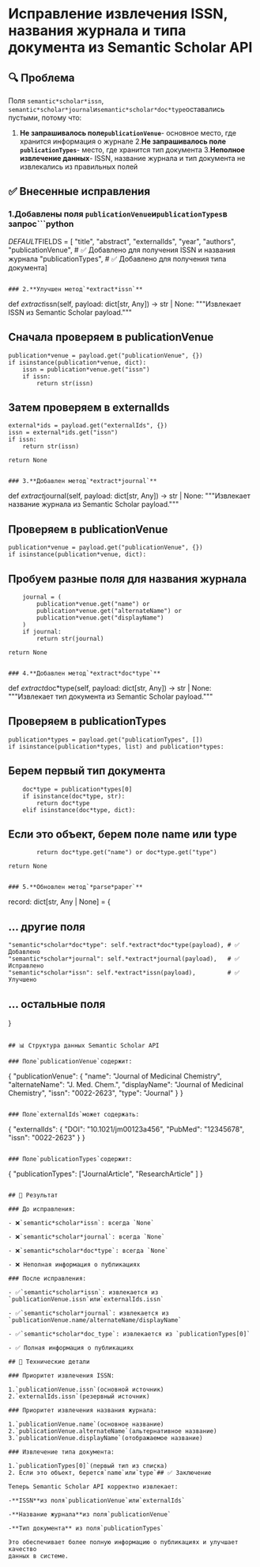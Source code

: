 # Исправление извлечения ISSN, названия журнала и типа документа из Semantic Scholar API

## 🔍 Проблема

Поля `semantic*scholar*issn`, `semantic*scholar*journal`и`semantic*scholar*doc*type`оставались
пустыми, потому что:

1. **Не запрашивалось поле`publicationVenue`**- основное место, где хранится
информация о журнале
2.**Не запрашивалось поле `publicationTypes`**- место, где хранится тип
документа
3.**Неполное извлечение данных**- ISSN, название журнала и тип документа не
извлекались из правильных полей

## ✅ Внесенные исправления

### 1.**Добавлены поля `publicationVenue`и`publicationTypes`в запрос**```python

*DEFAULT*FIELDS = [    "title",
    "abstract",
    "externalIds",
    "year",
    "authors",
    "publicationVenue",  # ✅ Добавлено для получения ISSN и названия журнала
    "publicationTypes",  # ✅ Добавлено для получения типа документа]

```

### 2.**Улучшен метод`*extract*issn`**

```

def *extract*issn(self, payload: dict[str, Any]) -> str | None:
    """Извлекает ISSN из Semantic Scholar payload."""

## Сначала проверяем в publicationVenue

```
publication*venue = payload.get("publicationVenue", {})
if isinstance(publication*venue, dict):
    issn = publication*venue.get("issn")
    if issn:
        return str(issn)
```

## Затем проверяем в externalIds

```
external*ids = payload.get("externalIds", {})
issn = external*ids.get("issn")
if issn:
    return str(issn)

return None
```

```

### 3.**Добавлен метод`*extract*journal`**

```

def *extract*journal(self, payload: dict[str, Any]) -> str | None:
    """Извлекает название журнала из Semantic Scholar payload."""

## Проверяем в publicationVenue

```
publication*venue = payload.get("publicationVenue", {})
if isinstance(publication*venue, dict):
```

## Пробуем разные поля для названия журнала

```
    journal = (
        publication*venue.get("name") or
        publication*venue.get("alternateName") or
        publication*venue.get("displayName")
    )
    if journal:
        return str(journal)

return None
```

```

### 4.**Добавлен метод`*extract*doc*type`**

```

def *extract*doc*type(self, payload: dict[str, Any]) -> str | None:
    """Извлекает тип документа из Semantic Scholar payload."""

## Проверяем в publicationTypes

```
publication*types = payload.get("publicationTypes", [])
if isinstance(publication*types, list) and publication*types:
```

## Берем первый тип документа

```
    doc*type = publication*types[0]
    if isinstance(doc*type, str):
        return doc*type
    elif isinstance(doc*type, dict):
```

## Если это объект, берем поле name или type

```
        return doc*type.get("name") or doc*type.get("type")

return None
```

```

### 5.**Обновлен метод`*parse*paper`**

```

record: dict[str, Any | None] = {

## ... другие поля

```
"semantic*scholar*doc*type": self.*extract*doc*type(payload), # ✅ Добавлено
"semantic*scholar*journal": self.*extract*journal(payload),   # ✅ Исправлено
"semantic*scholar*issn": self.*extract*issn(payload),         # ✅ Улучшено
```

## ... остальные поля

}

```

## 📊 Структура данных Semantic Scholar API

### Поле`publicationVenue`содержит:

```

{
  "publicationVenue": {
    "name": "Journal of Medicinal Chemistry",
    "alternateName": "J. Med. Chem.",
    "displayName": "Journal of Medicinal Chemistry",
    "issn": "0022-2623",
    "type": "Journal"
  }
}

```

### Поле`externalIds`может содержать:

```

{
  "externalIds": {
    "DOI": "10.1021/jm00123a456",
    "PubMed": "12345678",
    "issn": "0022-2623"
  }
}

```

### Поле`publicationTypes`содержит:

```

{
  "publicationTypes": ["JournalArticle",
    "ResearchArticle"
]
}

```

## 🎯 Результат

### До исправления:

- ❌`semantic*scholar*issn`: всегда `None`

- ❌`semantic*scholar*journal`: всегда `None`

- ❌`semantic*scholar*doc*type`: всегда `None`

- ❌ Неполная информация о публикациях

### После исправления:

- ✅`semantic*scholar*issn`: извлекается из `publicationVenue.issn`или`externalIds.issn`

- ✅`semantic*scholar*journal`: извлекается из `publicationVenue.name/alternateName/displayName`

- ✅`semantic*scholar*doc_type`: извлекается из `publicationTypes[0]`

- ✅ Полная информация о публикациях

## 🔧 Технические детали

### Приоритет извлечения ISSN:

1.`publicationVenue.issn`(основной источник)
2.`externalIds.issn`(резервный источник)

### Приоритет извлечения названия журнала:

1.`publicationVenue.name`(основное название)
2.`publicationVenue.alternateName`(альтернативное название)
3.`publicationVenue.displayName`(отображаемое название)

### Извлечение типа документа:

1.`publicationTypes[0]`(первый тип из списка)
2. Если это объект, берется`name`или`type`## ✅ Заключение

Теперь Semantic Scholar API корректно извлекает:

-**ISSN**из поля`publicationVenue`или`externalIds`

-**Название журнала**из поля`publicationVenue`

-**Тип документа** из поля`publicationTypes`

Это обеспечивает более полную информацию о публикациях и улучшает качество
данных в системе.
